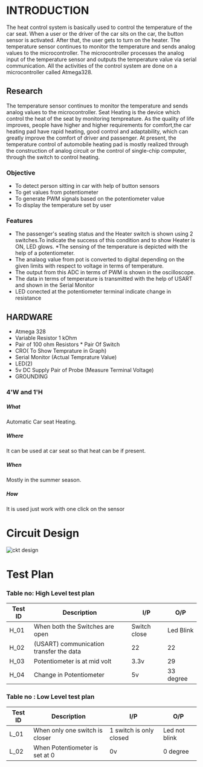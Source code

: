 # INTRODUCTION 
The heat control system is basically used to control the temperature of the car seat. When a user or the driver of the car sits on the car, the button sensor is activated. After that, the user gets to turn on the heater. The temperature sensor continues to monitor the temperature and sends analog values to the microcontroller. The microcontroller processes the analog input of the temperature sensor and outputs the temperature value via serial communication. All the activities of the control system are done on a microcontroller called Atmega328.

## Research
 The temperature sensor continues to monitor the temperature and sends analog values to the microcontroller. Seat Heating is the device which control the heat of the seat by monitoring tempreature. As the quality of life improves, people have higher and higher requirements for comfort,the car heating pad have rapid heating, good control and adaptability, which can greatly improve the comfort of driver and passenger. At present, the temperature control of automobile heating pad is mostly realized through the construction of analog circuit or the control of single-chip computer, through the switch to control heating.
 
 ### Objective
 *  To detect person sitting in car with help of button sensors
 *  To get values from potentiometer
 *  To generate PWM signals based on the potentiometer value
 *  To display the temperature set by user
 ### Features
* The passenger's seating status and the Heater switch is shown using 2 switches.To indicate the success of this condition and to show Heater is ON, LED glows.
 *The sensing of the temperature is depicted with the help of a potentiometer.
* The analaog value from pot is converted to digital depending on the given limits with respect to voltage in terms of temperature.
* The output from this ADC in terms of PWM is shown in the oscilloscope.
* The data in terms of temperature is transmitted with the help of USART and shown in the Serial Monitor
* LED conected at the potentiometer terminal indicate change in resistance
## HARDWARE

*	Atmega 328
*	Variable Resistor 1 kOhm
* Pair of 100 ohm Resistors	* Pair Of Switch
* CRO( To Show Temprature in Graph)
* Serial Monitor (Actual Temprature Value)
* LED(2)
* 5v DC Supply	Pair of Probe (Measure Terminal Voltage)
* GROUNDING


 
### 4'W and 1'H
##### What 
Automatic Car  seat Heating.
##### Where
It can be used at car seat so that heat can be if present.
##### When
Mostly in the summer season.
##### How
It is used just work with one click on the sensor

# Circuit Design
![ckt design](https://user-images.githubusercontent.com/101061728/164390766-32f64462-ff8a-40a9-9688-3c644ea6f91e.PNG)
# Test Plan
### Table no: High Level test plan
| Test ID | Description |  I/P|  O/P|
| --- | --- | --- | ---- | 
| H_01 |  When both the Switches are open |Switch close|  Led Blink |
| H_02| (USART) communication transfer the data| 22  | 22 |
| H_03 | Potentiometer is at mid volt|3.3v   |29|
| H_04|Change in Potentiometer|5v| 33 degree| 


### Table no : Low Level test plan
| Test ID | Description | I/P|  O/P|
| --- | --- | --- | ---- |
| L_01 |  When only one switch is closer |1 switch is only closed| Led not blink|
| L_02| When Potentiometer is set at 0|0v |0 degree|
